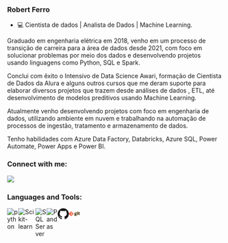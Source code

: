 ### Robert Ferro 


- 💻 Cientista de dados | Analista de Dados | Machine Learning.

Graduado em engenharia elétrica em 2018, venho em um processo de transição de carreira para a área de dados desde 2021, com foco em solucionar problemas por meio dos dados e desenvolvendo projetos usando linguagens como Python, SQL e Spark. 

Conclui com êxito o Intensivo de Data Science  Awari, formação de Cientista de Dados da Alura e alguns outros cursos que me deram suporte para  elaborar diversos projetos que trazem desde análises de dados , ETL, até desenvolvimento de modelos preditivos usando Machine Learning.

Atualmente venho desenvolvendo projetos com foco em engenharia de dados, utilizando ambiente em nuvem e trabalhando na  automação de processos de ingestão, tratamento e armazenamento de dados. 

Tenho habilidades com Azure Data Factory, Databricks, Azure SQL, Power Automate, Power Apps e Power BI.



### Connect with me:

[<img align="left"  width="22px" src="https://cdn.jsdelivr.net/npm/simple-icons@3.4.0/icons/linkedin.svg" />](https://www.linkedin.com/in/robertferro/)


<br />

### Languages and Tools:

<img align="left" alt="python" width="26px" src="https://cdn3.iconfinder.com/data/icons/logos-and-brands-adobe/512/267_Python-512.png" />

[<img align="left" alt="Scikit-learn" width="40px" src="https://upload.wikimedia.org/wikipedia/commons/0/05/Scikit_learn_logo_small.svg" />](https://scikit-learn.org/stable/)

<img align="left" alt="SQLServer" width="26px" src="https://img.icons8.com/color/2x/microsoft-sql-server.png" />

<img align="left" alt="Pandas" width="26px" src="https://cdn.jsdelivr.net/npm/simple-icons@3.4.0/icons/pandas.svg" />

<img align="left" alt="GitHub" width="26px" src="https://raw.githubusercontent.com/github/explore/78df643247d429f6cc873026c0622819ad797942/topics/github/github.png" />

<img align="left" alt="Git" width="26px" src="https://raw.githubusercontent.com/github/explore/80688e429a7d4ef2fca1e82350fe8e3517d3494d/topics/git/git.png" />

<br />
<br />


[linkedin]: linkedin.com/in/robertferro
